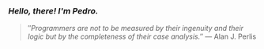 ### *Hello, there! I'm Pedro.*
> ″*Programmers are not to be measured by their ingenuity and their logic but by the completeness of their case analysis.*″
 — Alan J. Perlis
